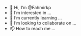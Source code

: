 - 👋 Hi, I’m @Fahmirkp
- 👀 I’m interested in ...
- 🌱 I’m currently learning ...
- 💞️ I’m looking to collaborate on ...
- 📫 How to reach me ...

<!---
Fahmirkp/Fahmirkp is a ✨ special ✨ repository because its `README.md` (this file) appears on your GitHub profile.
You can click the Preview link to take a look at your changes.
--->
